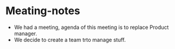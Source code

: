 # Meating-notes

- We had a meeting, agenda of this meeting is to replace Product manager.
- We decide to create a team trto manage stuff.
